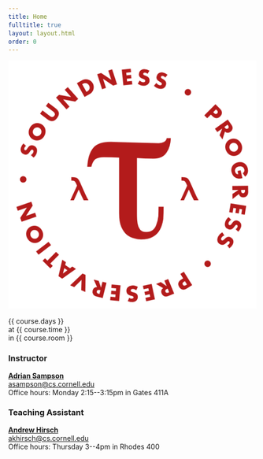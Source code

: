 ```yaml
---
title: Home
fulltitle: true
layout: layout.html
order: 0
---
```

<img class="logo" src="img/logo.png"
    alt="PROGRESS • PRESERVATION • SOUNDNESS">

{{ course.days }}  
at {{ course.time }}  
in {{ course.room }}

### Instructor

[**Adrian Sampson**][adrian]  
<asampson@cs.cornell.edu>  
Office hours: Monday 2:15--3:15pm in Gates 411A

### Teaching Assistant

[**Andrew Hirsch**][andrew]  
<akhirsch@cs.cornell.edu>  
Office hours: Thursday 3--4pm in Rhodes 400

[adrian]: http://www.cs.cornell.edu/~asampson/
[andrew]: http://www.cs.cornell.edu/~akhirsch/
